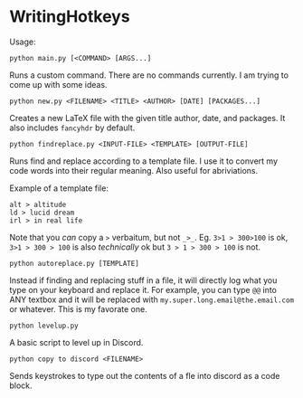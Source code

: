 # WritingHotkeys

Usage:

```python main.py [<COMMAND> [ARGS...]```

Runs a custom command. There are no commands currently. I am trying to come up with some ideas.

```python new.py <FILENAME> <TITLE> <AUTHOR> [DATE] [PACKAGES...]```

Creates a new LaTeX file with the given title author, date, and packages. It also includes `fancyhdr` by default.

```python findreplace.py <INPUT-FILE> <TEMPLATE> [OUTPUT-FILE]```

Runs find and replace according to a template file. I use it to convert my code words
into their regular meaning. Also useful for abriviations.

Example of a template file:
```
alt > altitude
ld > lucid dream
irl > in real life
```

Note that you *can* copy a `>` verbaitum, but not `_>_`.
Eg. `3>1 > 300>100` is ok, `3>1 > 300 > 100` is also *technically* ok but `3 > 1 > 300 > 100` is not.

```python autoreplace.py [TEMPLATE]```

Instead if finding and replacing stuff in a file, it will directly
log what you type on your keyboard and replace it. For example, you
can type `@@` into ANY textbox and it will be replaced with 
`my.super.long.email@the.email.com`
or whatever. This is my favorate one.

```python levelup.py```

A basic script to level up in Discord. 

```python copy to discord <FILENAME>```

Sends keystrokes to type out the contents of a fle into discord as a code block.

